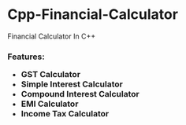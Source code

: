 # Cpp-Financial-Calculator
Financial Calculator In C++

<h3>
Features:
  <ul>
    <li>GST Calculator</li>
    <li>Simple Interest Calculator</li>
    <li>Compound Interest Calculator</li>
    <li>EMI Calculator</li>
    <li>Income Tax Calculator</li>
  </ul>
</h3>
